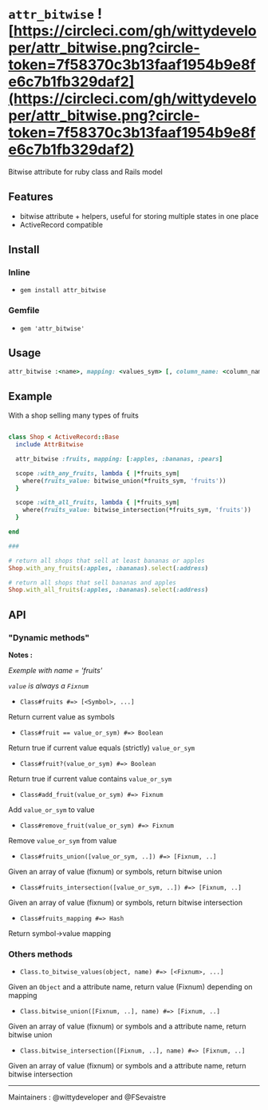 # `attr_bitwise` ![https://circleci.com/gh/wittydeveloper/attr_bitwise.png?circle-token=7f58370c3b13faaf1954b9e8fe6c7b1fb329daf2](https://circleci.com/gh/wittydeveloper/attr_bitwise.png?circle-token=7f58370c3b13faaf1954b9e8fe6c7b1fb329daf2)
Bitwise attribute for ruby class and Rails model

## Features

- bitwise attribute + helpers, useful for storing multiple states in one place
- ActiveRecord compatible

## Install


### Inline

- `gem install attr_bitwise`

### Gemfile

- `gem 'attr_bitwise'`


## Usage

```ruby
attr_bitwise :<name>, mapping: <values_sym> [, column_name: <column_name>]
```

## Example

With a shop selling many types of fruits

```ruby

class Shop < ActiveRecord::Base
  include AttrBitwise

  attr_bitwise :fruits, mapping: [:apples, :bananas, :pears]

  scope :with_any_fruits, lambda { |*fruits_sym|
    where(fruits_value: bitwise_union(*fruits_sym, 'fruits'))
  }

  scope :with_all_fruits, lambda { |*fruits_sym|
    where(fruits_value: bitwise_intersection(*fruits_sym, 'fruits'))
  }

end

### 

# return all shops that sell at least bananas or apples
Shop.with_any_fruits(:apples, :bananas).select(:address)

# return all shops that sell bananas and apples
Shop.with_all_fruits(:apples, :bananas).select(:address)

```


## API

### "Dynamic methods"

**Notes :**

*Exemple with name = 'fruits'*

*`value` is always a `Fixnum`*


- `Class#fruits #=> [<Symbol>, ...]`

Return current value as symbols

- `Class#fruit == value_or_sym) #=> Boolean`

Return true if current value equals (strictly) `value_or_sym`


- `Class#fruit?(value_or_sym) #=> Boolean`

Return true if current value contains `value_or_sym`


- `Class#add_fruit(value_or_sym) #=> Fixnum`

Add `value_or_sym` to value


- `Class#remove_fruit(value_or_sym) #=> Fixnum`

Remove `value_or_sym` from value


- `Class#fruits_union([value_or_sym, ..]) #=> [Fixnum, ..]`

Given an array of value (fixnum) or symbols, return bitwise union

- `Class#fruits_intersection([value_or_sym, ..]) #=> [Fixnum, ..]`

Given an array of value (fixnum) or symbols, return bitwise intersection

- `Class#fruits_mapping #=> Hash`

Return symbol->value mapping

### Others methods

- `Class.to_bitwise_values(object, name) #=> [<Fixnum>, ...]`

Given an `Object` and a attribute name, return value (Fixnum) depending on mapping

- `Class.bitwise_union([Fixnum, ..], name) #=> [Fixnum, ..]`

Given an array of value (fixnum) or symbols and a attribute name, return bitwise union

- `Class.bitwise_intersection([Fixnum, ..], name) #=> [Fixnum, ..]`

Given an array of value (fixnum) or symbols and a attribute name, return bitwise intersection

----------------------------------------
Maintainers :  @wittydeveloper and @FSevaistre 
